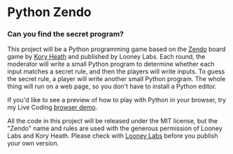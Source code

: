 # Python Zendo
### Can you find the secret program?

This project will be a Python programming game based on the [Zendo] board game
by [Kory Heath] and published by Looney Labs. Each round, the moderator will
write a small Python program to determine whether each input matches a secret
rule, and then the players will write inputs. To guess the secret rule, a player
will write another small Python program. The whole thing will run on a web page,
so you don't have to install a Python editor.

If you'd like to see a preview of how to play with Python in your browser, try
my Live Coding [browser demo].

All the code in this project will be released under the MIT license, but the
"Zendo" name and rules are used with the generous permission of Looney Labs and
Kory Heath. Please check with [Looney Labs] before you publish your own version.

[Zendo]: https://www.looneylabs.com/games/zendo
[Kory Heath]: http://www.koryheath.com/zendo/
[browser demo]: https://donkirkby.github.io/live-py-plugin/demo/
[Looney Labs]: https://www.looneylabs.com/contact-us
